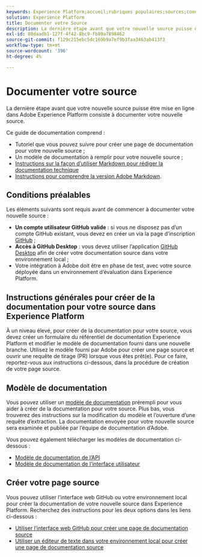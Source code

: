 ```yaml
---
keywords: Experience Platform;accueil;rubriques populaires;sources;connecteurs;connecteurs source;sdk sources;sdk;SDK
solution: Experience Platform
title: Documenter votre Source
description: La dernière étape avant que votre nouvelle source puisse être mise en ligne dans Adobe Experience Platform consiste à documenter votre nouvelle source.
exl-id: 80daadb1-127f-4f42-8bc9-fb89a7898462
source-git-commit: f129c215ebc5dc169b9a7ef9b3faa3463ab413f3
workflow-type: tm+mt
source-wordcount: '396'
ht-degree: 4%

---
```


# Documenter votre source

La dernière étape avant que votre nouvelle source puisse être mise en ligne dans Adobe Experience Platform consiste à documenter votre nouvelle source.

Ce guide de documentation comprend :

* Tutoriel que vous pouvez suivre pour créer une page de documentation pour votre nouvelle source ;
* Un modèle de documentation à remplir pour votre nouvelle source ;
* [Instructions sur la façon d’utiliser Markdown pour rédiger la documentation technique](https://experienceleague.adobe.com/docs/contributor/contributor-guide/writing-essentials/markdown.html?lang=fr)
* [Instructions pour comprendre la version Adobe Markdown](https://experienceleague.adobe.com/docs/contributor/contributor-guide/writing-essentials/markdown.html?lang=fr#custom-markdown-extensions).

## Conditions préalables

Les éléments suivants sont requis avant de commencer à documenter votre nouvelle source :

* **Un compte utilisateur GitHub valide** : si vous ne disposez pas d’un compte GitHub existant, vous devez en créer un via la page d’inscription [GitHub](https://github.com/) ;
* **Accès à GitHub Desktop** : vous devez utiliser l’application [GitHub Desktop](https://desktop.github.com/) afin de créer votre documentation source dans votre environnement local ;
* Votre intégration à Adobe doit être en phase de test, avec votre source déployée dans un environnement d’évaluation dans Experience Platform.

## Instructions générales pour créer de la documentation pour votre source dans Experience Platform

À un niveau élevé, pour créer de la documentation pour votre source, vous devez créer un formulaire du référentiel de documentation Experience Platform et modifier le modèle de documentation fourni dans une nouvelle branche. Utilisez le modèle fourni par Adobe pour créer une page source et ouvrir une requête de tirage (PR) lorsque vous êtes prêt(e). Pour ce faire, reportez-vous aux instructions ci-dessous, dans la procédure de création de votre page source.

## Modèle de documentation

Vous pouvez utiliser un [modèle de documentation](./template.md) prérempli pour vous aider à créer de la documentation pour votre source. Plus bas, vous trouverez des instructions sur la modification du modèle et l’ouverture d’une requête d’extraction. La documentation envoyée pour votre nouvelle source sera examinée et publiée par l’équipe de documentation d’Adobe.

Vous pouvez également télécharger les modèles de documentation ci-dessous :

* [Modèle de documentation de l’API](../assets/api-template.zip)
* [Modèle de documentation de l’interface utilisateur](../assets/ui-template.zip)

## Créer votre page source

Vous pouvez utiliser l’interface web GitHub ou votre environnement local pour créer la documentation de votre nouvelle source dans Experience Platform. Recherchez des instructions pour les deux options dans les liens ci-dessous :

* [Utiliser l’interface web GitHub pour créer une page de documentation source](./github.md)
* [Utiliser un éditeur de texte dans votre environnement local pour créer une page de documentation source](./text-editor.md)
